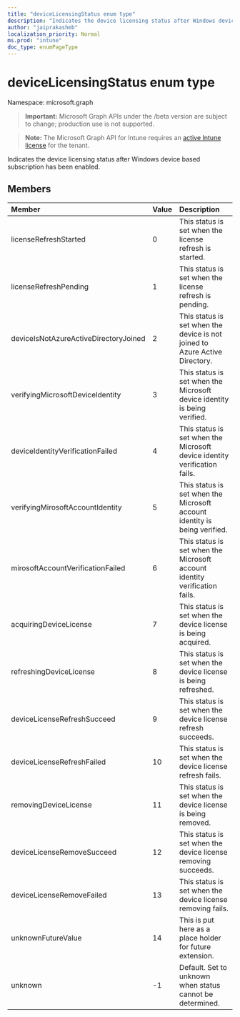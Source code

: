 ```yaml
---
title: "deviceLicensingStatus enum type"
description: "Indicates the device licensing status after Windows device based subscription has been enabled."
author: "jaiprakashmb"
localization_priority: Normal
ms.prod: "intune"
doc_type: enumPageType
---
```


# deviceLicensingStatus enum type

Namespace: microsoft.graph

> **Important:** Microsoft Graph APIs under the /beta version are subject to change; production use is not supported.

> **Note:** The Microsoft Graph API for Intune requires an [active Intune license](https://go.microsoft.com/fwlink/?linkid=839381) for the tenant.

Indicates the device licensing status after Windows device based subscription has been enabled.

## Members
|Member|Value|Description|
|:---|:---|:---|
|licenseRefreshStarted|0|This status is set when the license refresh is started.|
|licenseRefreshPending|1|This status is set when the license refresh is pending.|
|deviceIsNotAzureActiveDirectoryJoined|2|This status is set when the device is not joined to Azure Active Directory.|
|verifyingMicrosoftDeviceIdentity|3|This status is set when the Microsoft device identity is being verified.|
|deviceIdentityVerificationFailed|4|This status is set when the Microsoft device identity verification fails.|
|verifyingMirosoftAccountIdentity|5|This status is set when the Microsoft account identity is being verified.|
|mirosoftAccountVerificationFailed|6|This status is set when the Microsoft account identity verification fails.|
|acquiringDeviceLicense|7|This status is set when the device license is being acquired.|
|refreshingDeviceLicense|8|This status is set when the device license is being refreshed.|
|deviceLicenseRefreshSucceed|9|This status is set when the device license refresh succeeds.|
|deviceLicenseRefreshFailed|10|This status is set when the device license refresh fails.|
|removingDeviceLicense|11|This status is set when the device license is being removed.|
|deviceLicenseRemoveSucceed|12|This status is set when the device license removing succeeds.|
|deviceLicenseRemoveFailed|13|This status is set when the device license removing fails.|
|unknownFutureValue|14|This is put here as a place holder for future extension.|
|unknown|-1|Default. Set to unknown when status cannot be determined.|
